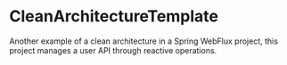 # CleanArchitectureTemplate

Another example of a clean architecture in a Spring WebFlux project, this project manages a user API through reactive operations.
